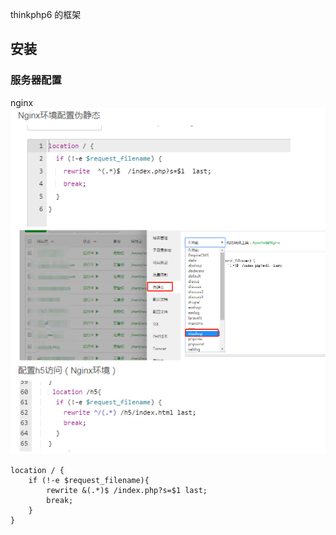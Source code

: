thinkphp6 的框架
## 安装
### 服务器配置
nginx
![](../image/computer/niushop/Snipaste_2021-06-18_14-51-42.png)

```
location / {
	if (!-e $request_filename){
		rewrite &(.*)$ /index.php?s=$1 last;
		break;
	}
}
```